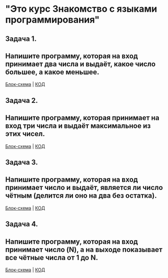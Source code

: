 
# "Это курс Знакомство с языками программирования"

## Задача 1. 
## Напишите программу, которая на вход принимает два числа и выдаёт, какое число большее, а какое меньшее.

[Блок-схема](task1.drawio.png) | [КОД](Program.cs)


## Задача 2. 
## Напишите программу, которая принимает на вход три числа и выдаёт максимальное из этих чисел.

[Блок-схема](task2.drawio.png) | [КОД](Program.cs)


## Задача 3. 
## Напишите программу, которая на вход принимает число и выдаёт, является ли число чётным (делится ли оно на два без остатка).

[Блок-схема](task3.drawio.png) | [КОД](Program.cs)


## Задача 4. 
## Напишите программу, которая на вход принимает число (N), а на выходе показывает все чётные числа от 1 до N.

[Блок-схема](task4.drawio.png) | [КОД](Program.cs)
